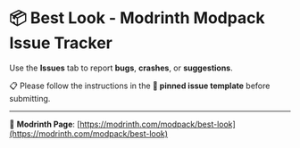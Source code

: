# 📦 Best Look - Modrinth Modpack Issue Tracker

Use the **Issues** tab to report **bugs**, **crashes**, or **suggestions**.

📋 Please follow the instructions in the **📌 pinned issue template** before submitting.

---

🔗 **Modrinth Page**: [https://modrinth.com/modpack/best-look](https://modrinth.com/modpack/best-look)
